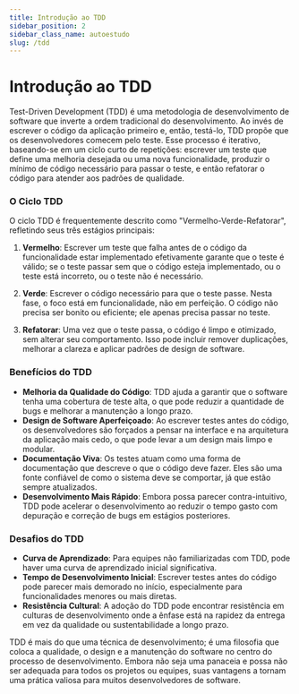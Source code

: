 ```yaml
---
title: Introdução ao TDD
sidebar_position: 2
sidebar_class_name: autoestudo
slug: /tdd
---
```


# Introdução ao TDD

Test-Driven Development (TDD) é uma metodologia de desenvolvimento de software
que inverte a ordem tradicional do desenvolvimento. Ao invés de escrever o
código da aplicação primeiro e, então, testá-lo, TDD propõe que os
desenvolvedores comecem pelo teste. Esse processo é iterativo, baseando-se em
um ciclo curto de repetições: escrever um teste que define uma melhoria
desejada ou uma nova funcionalidade, produzir o mínimo de código necessário
para passar o teste, e então refatorar o código para atender aos padrões de
qualidade.

### O Ciclo TDD

O ciclo TDD é frequentemente descrito como "Vermelho-Verde-Refatorar",
refletindo seus três estágios principais:

1. **Vermelho**: Escrever um teste que falha antes de o código da
   funcionalidade estar implementado efetivamente garante que o teste é válido;
   se o teste passar sem que o código esteja implementado, ou o teste está
   incorreto, ou o teste não é necessário.

2. **Verde**: Escrever o código necessário para que o teste passe. Nesta fase,
   o foco está em funcionalidade, não em perfeição. O código não precisa ser
   bonito ou eficiente; ele apenas precisa passar no teste.

3. **Refatorar**: Uma vez que o teste passa, o código é limpo e otimizado, sem
   alterar seu comportamento. Isso pode incluir remover duplicações, melhorar a
   clareza e aplicar padrões de design de software.

### Benefícios do TDD

- **Melhoria da Qualidade do Código**: TDD ajuda a garantir que o software
  tenha uma cobertura de teste alta, o que pode reduzir a quantidade de bugs e
  melhorar a manutenção a longo prazo.
- **Design de Software Aperfeiçoado**: Ao escrever testes antes do código, os
  desenvolvedores são forçados a pensar na interface e na arquitetura da
  aplicação mais cedo, o que pode levar a um design mais limpo e modular.
- **Documentação Viva**: Os testes atuam como uma forma de documentação que
  descreve o que o código deve fazer. Eles são uma fonte confiável de como o
  sistema deve se comportar, já que estão sempre atualizados.
- **Desenvolvimento Mais Rápido**: Embora possa parecer contra-intuitivo, TDD
  pode acelerar o desenvolvimento ao reduzir o tempo gasto com depuração e
  correção de bugs em estágios posteriores.

### Desafios do TDD

- **Curva de Aprendizado**: Para equipes não familiarizadas com TDD, pode haver
  uma curva de aprendizado inicial significativa.
- **Tempo de Desenvolvimento Inicial**: Escrever testes antes do código pode
  parecer mais demorado no início, especialmente para funcionalidades menores
  ou mais diretas.
- **Resistência Cultural**: A adoção do TDD pode encontrar resistência em
  culturas de desenvolvimento onde a ênfase está na rapidez da entrega em vez
  da qualidade ou sustentabilidade a longo prazo.

TDD é mais do que uma técnica de desenvolvimento; é uma filosofia que coloca a
qualidade, o design e a manutenção do software no centro do processo de
desenvolvimento. Embora não seja uma panaceia e possa não ser adequada para
todos os projetos ou equipes, suas vantagens a tornam uma prática valiosa para
muitos desenvolvedores de software.
